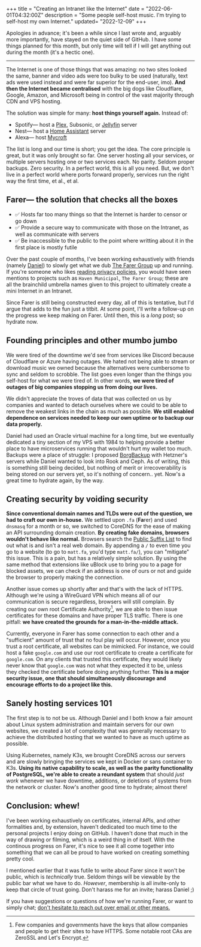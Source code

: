 +++
title = "Creating an Intranet like the Internet"
date = "2022-06-01T04:32:00Z"
description = "Some people self-host music. I'm trying to self-host my own Internet."
updated= "2022-12-09"
+++

Apologies in advance; it's been a while since I last wrote and, arguably more importantly, have stayed on the quiet side of GitHub. I have *some* things planned for this month, but only time will tell if I will get anything out during the month (it's a hectic one).

---

The Internet is one of those things that was amazing: no two sites looked the same, banner and video ads were too bulky to be used (naturally, text ads were used instead and were far superior for the end-user, imo). **And then the Internet became centralised** with the big dogs like Cloudflare, Google, Amazon, and Microsoft being in control of the vast majority through CDN and VPS hosting.

The solution was simple for many: **host things yourself again.** Instead of:
  - Spotify— host a [Plex](https://www.plex.tv), Subsonic, or [Jellyfin](https://jellyfin.org) server
  - Nest— host a [Home Assistant](https://www.home-assistant.io) server
  - Alexa— host [Mycroft](https://mycroft.ai)

The list is long and our time is short; you get the idea. The core principle is great, but it was only brought so far. One server hosting all your services, or multiple servers hosting one or two services each. No parity. Seldom proper backups. Zero security. In a perfect world, this is all you need. But, we don't live in a perfect world where ports forward properly, services run the right way the first time, et al., et al.

## Farer— the solution that checks all the boxes
  - ✅ Hosts far too many things so that the Internet is harder to censor or go down
  - ✅ Provide a secure way to communicate with those on the Intranet, as well as communicate with servers
  - ✅ Be inaccessible to the public to the point where writting about it in the first place is mostly futile

Over the past couple of months, I've been working exhaustively with friends (namely [Daniel](https://daniel.cafe)) to slowly get what we dub [The Farer Group](https://farer.group) up and running. If you're someone who likes [reading privacy policies,](/legal/) you would have seen mentions to projects such as `Haven Municipal`, `The Farer Group`; these are all the brainchild umbrella names given to this project to ultimately create a mini Internet in an Intranet.

Since Farer is still being constructed every day, all of this is tentative, but I'd argue that adds to the fun just a titbit. At some point, I'll write a follow-up on the progress we keep making on Farer. Until then, this is a *long* post; so hydrate now.

## Founding principles and other mumbo jumbo
We were tired of the downtime we'd see from services like Discord because of Cloudflare or Azure having outages. We hated not being able to stream or download music we owned because the alternatives were cumbersome to sync and seldom to scrobble. The list goes even longer than the things you self-host for what we were tired of. In other words, **we were tired of outages of big companies stopping us from doing our lives.**

We didn't appreciate the troves of data that was collected on us by companies and wanted to detach ourselves where we could to be able to remove the weakest links in the chain as much as possible. **We still enabled dependence on services needed to keep our own uptime or to backup our data properly.**

Daniel had used an Oracle virtual machine for a long time, but we eventually dedicated a tiny section of my VPS with 1984 to helping provide a better place to have microservices running that wouldn't hurt my wallet too much. Backups were a place of struggle: I proposed [BorgBackup](https://www.borgbackup.org) with Hetzner's servers while Daniel wanted to look into Rook and Ceph. As of writing, this is something still being decided, but nothing of merit or irrecoverability is being stored on our servers yet, so it's nothing of concern.. yet. Now's a great time to hydrate again, by the way.

## Creating security by voiding security
**Since conventional domain names and TLDs were out of the question, we had to craft our own in-house.** We settled upon `.fa` (**Fa**rer) and used `dnsmasq` for a month or so, we switched to CoreDNS for the ease of making an API surrounding domain creation. **By creating fake domains, browsers wouldn't behave like normal.** Browsers search the [Public Suffix List](https://publicsuffix.org/list/) to find out what is and isn't a real web domain. By appending a `/` to even time you go to a website (to go to `matt.fa`, you'd type `matt.fa/`), you can "mitigate" this issue. This is a pain, but has a relatively simple solution. By using the same method that extensions like uBlock use to bring you to a page for blocked assets, we can check if an address is one of ours or not and guide the browser to properly making the connection.

Another issue comes up shortly after and that's with the lack of HTTPS. Although we're using a WireGuard VPN which means all of our communication is secure regardless, browsers will still complain. By creating our own root Certificate Authority[^1], we are able to then issue certificates for these domains and have proper TLS traffic. There is one pitfall: **we have created the grounds for a man-in-the-middle attack.**

Currently, everyone in Farer has some connection to each other and a "sufficient" amount of trust that no foul play will occur. However, once you trust a root certificate, all websites can be mimicked. For instance, we could host a fake `google.com` and use our root certificate to create a certificate for `google.com`. On any clients that trusted this certificate, they would likely never know that `google.com` was not what they expected it to be, unless they checked the certificate before doing anything further. **This is a major security issue, one that should simultaneously discourage and encourage efforts to do a project like this.**

## Sanely hosting services 101
The first step is to not be us. Although Daniel and I both know a fair amount about Linux system administration and maintain servers for our own websites, we created a lot of complexity that was generally necessary to achieve the distributed hosting that we wanted to have as much uptime as possible.

Using Kubernetes, namely K3s, we brought CoreDNS across our servers and are slowly bringing the services we kept in Docker or sans container to K3s. **Using its native capability to scale, as well as the parity functionality of PostgreSQL, we're able to create a reundant system** that should *just work* whenever we have downtime, additions, or deletions of systems from the network or cluster. Now's another good time to hydrate; almost there!

## Conclusion: whew!
I've been working exhaustively on certificates, internal APIs, and other formalities and, by extension, haven't dedicated too much time to the personal projects I enjoy doing on GitHub. I haven't done that much in the way of drawing or filming, which is a weird thing in of itself. With the continous progress on Farer, it's nice to see it all come together into something that we can all be proud to have worked on creating something pretty cool.

I mentioned earlier that it was futile to write about Farer since it won't be public, which is *technically* true. Seldom things will be viewable by the public bar what we have to do. *However*, membership is all invite-only to keep that circle of trust going. Don't harass me for an invite; harass Daniel ;)

If you have suggestions or questions of how we're running Farer, or want to simply chat; [don't hesitate to reach out over email or other means.](/contact/)

[^1]: Few companies and governments have the keys that allow companies and people to get their sites to have HTTPS. Some notable root CAs are ZeroSSL and Let's Encrypt.

